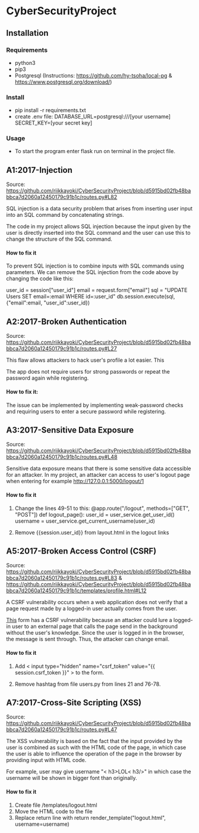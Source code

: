 # CyberSecurityProject

## Installation
### Requirements
* python3
* pip3
* Postgresql (Instructions: https://github.com/hy-tsoha/local-pg & https://www.postgresql.org/download/)

### Install
* pip install -r requirements.txt
* create .env file:
    DATABASE_URL=postgresql:///[your username]
    SECRET_KEY=[your secret key]
### Usage
* To start the program enter flask run on terminal in the project file.

## A1:2017-Injection

Source: https://github.com/riikkayoki/CyberSecurityProject/blob/d5915bd02fb48babbca7d2060a12450179c91b1c/routes.py#L82

SQL injection is a data security problem that arises from inserting user input into an SQL command by concatenating strings.

The code in my project allows SQL injection because the input given by the user is directly inserted into the SQL command and the user can use this to change the structure of the SQL command.

#### How to fix it

To prevent SQL injection is to combine inputs with SQL commands using parameters. We can remove the SQL injection from the code above by changing the code like this:

user_id = session["user_id"]
email = request.form["email"]
sql = "UPDATE Users SET email=:email WHERE id=:user_id"
db.session.execute(sql, {"email":email, "user_id":user_id})


## A2:2017-Broken Authentication

Source: https://github.com/riikkayoki/CyberSecurityProject/blob/d5915bd02fb48babbca7d2060a12450179c91b1c/routes.py#L27

This flaw allows attackers to hack user's profile a lot easier. This

The app does not require users for strong passwords or repeat the password again while registering.

#### How to fix it:

The issue can be implemented by implementing weak-password checks and requiring users to enter a secure password while registering. 

## A3:2017-Sensitive Data Exposure

Source: https://github.com/riikkayoki/CyberSecurityProject/blob/d5915bd02fb48babbca7d2060a12450179c91b1c/routes.py#L48

Sensitive data exposure means that there is some sensitive data accessible for an attacker. In my project, an attacker can access to user's logout page when entering for example http://127.0.0.1:5000/logout/1

#### How to fix it

1. Change the lines 49-51 to this:
@app.route("/logout", methods=["GET", "POST"])
def logout_page():
    user_id = user_service.get_user_id()
    username = user_service.get_current_username(user_id)

2. Remove {{session.user_id}} from layout.html in the logout links
## A5:2017-Broken Access Control (CSRF)

Source: https://github.com/riikkayoki/CyberSecurityProject/blob/d5915bd02fb48babbca7d2060a12450179c91b1c/routes.py#L83 & https://github.com/riikkayoki/CyberSecurityProject/blob/d5915bd02fb48babbca7d2060a12450179c91b1c/templates/profile.html#L12

A CSRF vulnerability occurs when a web application does not verify that a page request made by a logged-in user actually comes from the user.

[This](https://github.com/riikkayoki/CyberSecurityProject/blob/d5915bd02fb48babbca7d2060a12450179c91b1c/templates/profile.html#L12) form has a CSRF vulnerability because an attacker could lure a logged-in user to an external page that calls the page send in the background without the user's knowledge. Since the user is logged in in the browser, the message is sent through. Thus, the attacker can change email.

#### How to fix it

1. Add < input type="hidden" name="csrf_token" value="{{ session.csrf_token }}" > to the form.

2. Remove hashtag from file users.py from lines 21 and 76-78.

## A7:2017-Cross-Site Scripting (XSS)

Source: https://github.com/riikkayoki/CyberSecurityProject/blob/d5915bd02fb48babbca7d2060a12450179c91b1c/routes.py#L47

The XSS vulnerability is based on the fact that the input provided by the user is combined as such with the HTML code of the page, in which case the user is able to influence the operation of the page in the browser by providing input with HTML code.

For example, user may give username "< h3>LOL< h3/>" in which case the username will be shown in bigger font than originally.

#### How to fix it

1. Create file /templates/logout.html
2. Move the HTML code to the file
3. Replace return line with return render_template("logout.html", username=username)

